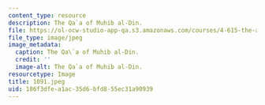 ```yaml
---
content_type: resource
description: The Qa`a of Muhib al-Din.
file: https://ol-ocw-studio-app-qa.s3.amazonaws.com/courses/4-615-the-architecture-of-cairo-spring-2002/186f3dfea1ac35d6bfd855ec31a90939_1091.jpeg
file_type: image/jpeg
image_metadata:
  caption: The Qa\`a of Muhib al-Din.
  credit: ''
  image-alt: The Qa`a of Muhib al-Din.
resourcetype: Image
title: 1091.jpeg
uid: 186f3dfe-a1ac-35d6-bfd8-55ec31a90939
---
```

